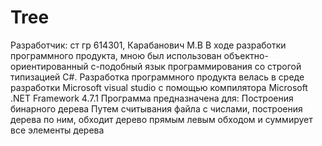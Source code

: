 # Tree
Разработчик: ст гр 614301, Карабанович М.В
В ходе разработки программного продукта, мною был использован объектно-ориентированный с-подобный язык программирования со строгой типизацией С#.
Разработка программного продукта велась в среде разработки Microsoft visual studio с помощью компилятора Microsoft .NET Framework 4.7.1
Программа предназначена для:
Построения бинарного дерева
Путем считывания файла с числами, построения дерева по ним,
обходит дерево прямым левым обходом и суммирует все элементы дерева
